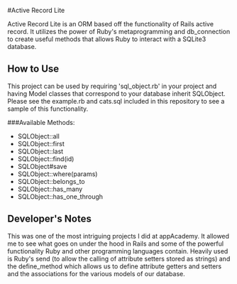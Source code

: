 #Active Record Lite

Active Record Lite is an ORM based off the functionality of Rails active record.  It utilizes the power of Ruby's metaprogramming and db_connection to create useful methods that allows Ruby to interact with a SQLite3 database.

## How to Use

This project can be used by requiring 'sql_object.rb' in your project and having Model classes that correspond to your database inherit SQLObject. Please see the example.rb and cats.sql included in this repository to see a sample of this functionality.

###Available Methods:

* SQLObject::all
* SQLObject::first
* SQLObject::last
* SQLObject::find(id)
* SQLObject#save
* SQLObject::where(params)
* SQLObject::belongs_to
* SQLObject::has_many
* SQLObject::has_one_through

##  Developer's Notes

This was one of the most intriguing projects I did at appAcademy.  It allowed me to see what goes on under the hood in Rails and some of the powerful functionality Ruby and other programming languages contain. Heavily used is Ruby's send (to allow the calling of attribute setters stored as strings) and the define_method which allows us to define attribute getters and setters and the associations for the various models of our database.

